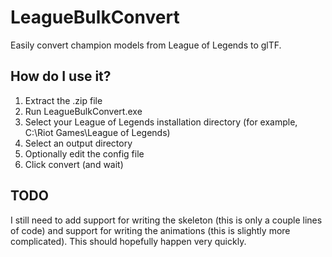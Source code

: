# LeagueBulkConvert
Easily convert champion models from League of Legends to glTF.

## How do I use it?
1. Extract the .zip file
2. Run LeagueBulkConvert.exe
3. Select your League of Legends installation directory (for example, C:\\Riot Games\\League of Legends)
4. Select an output directory
5. Optionally edit the config file
6. Click convert (and wait)

## TODO
I still need to add support for writing the skeleton (this is only a couple lines of code) and support for writing the animations (this is slightly more complicated). This should hopefully happen very quickly.
